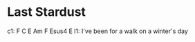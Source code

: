 ---
---

# Last Stardust

c1: F               C     E  Am       F        Esus4  E
l1: I've been for a walk         on a winter's day
